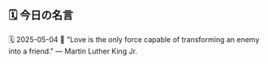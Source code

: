 ## 🗓️ 今日の名言

<!--START_SECTION:quote-->
🗓️ 2025-05-04
💬 "Love is the only force capable of transforming an enemy into a friend." — Martin Luther King Jr.
<!--END_SECTION:quote-->
